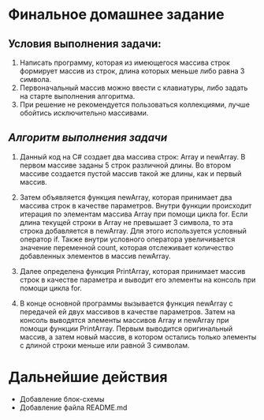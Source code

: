 # Финальное домашнее задание

## Условия выполнения задачи:
1. Написать программу, которая из имеющегося массива строк формирует массив из строк, длина которых меньше либо равна 3 символа. 
2. Первоначальный массив можно ввести с клавиатуры, либо задать на старте выполнения алгоритма. 
3. При решение не рекомендуется пользоваться коллекциями, лучше обойтись исключительно массивами.

## *Алгоритм выполнения задачи*
1) Данный код на C# создает два массива строк: Array и newArray. В первом массиве заданы 5 строк различной длины. Во втором массиве создается пустой массив такой же длины, как и первый массив.

2) Затем объявляется функция newArray, которая принимает два массива строк в качестве параметров. Внутри функции происходит итерация по элементам массива Array при помощи цикла for. Если длина текущей строки в Array не превышает 3 символа, то эта строка добавляется в newArray. Для этого используется условный оператор if. Также внутри условного оператора увеличивается значение переменной count, которая отслеживает количество добавленных элементов в массив newArray.

3) Далее определена функция PrintArray, которая принимает массив строк в качестве параметра и выводит его элементы на консоль при помощи цикла for.

4) В конце основной программы вызывается функция newArray с передачей ей двух массивов в качестве параметров. Затем на консоль выводятся элементы массивов Array и newArray при помощи функции PrintArray. Первым выводится оригинальный массив, а затем новый массив, в котором остались только элементы с длиной строки меньше или равной 3 символам.

# Дальнейшие действия

* Добавление блок-схемы
* Добавление файла README.md